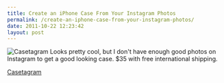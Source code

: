 ```yaml
---
title: Create an iPhone Case From Your Instagram Photos
permalink: /create-an-iphone-case-from-your-instagram-photos/
date: 2011-10-22 12:23:42
layout: post
---
```


![Casetagram](http://therobb.com/wp-content/uploads/2011-10-casetagram.jpg) Looks pretty cool, but I don't have enough good photos on Instagram to get a good looking case. $35 with free international shipping. 

[Casetagram](http://www.casetagram.com/)
